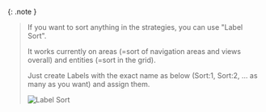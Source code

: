 {: .note }
>If you want to sort anything in the strategies, you can use "Label Sort".
>
>It works currently on areas (=sort of navigation areas and views overall) and entities (=sort in the grid).
>
>Just create Labels with the exact name as below (Sort:1, Sort:2, ... as many as you want) and assign them.
>
><img src="/assets/area/area-strategy-label-sort.png" alt="Label Sort" style="max-height: 20rem;" />

